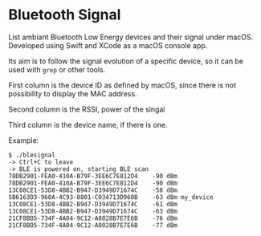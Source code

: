 # Bluetooth Signal

List ambiant Bluetooth Low Energy devices and their signal under macOS.
Developed using Swift and XCode as a macOS console app.

Its aim is to follow the signal evolution of a specific device, so it can be used with `grep` or other tools.

First column is the device ID as defined by macOS, since there is not possibility to display the MAC address.

Second column is the RSSI, power of the singal

Third column is the device name, if there is one.

Example:


    $ ./blesignal
    -> Ctrl+C to leave
    -> BLE is powered on, starting BLE scan
    78DB2901-FEA0-410A-B79F-3EE6C7E812D4	-90 dBm	
    78DB2901-FEA0-410A-B79F-3EE6C7E812D4	-90 dBm	
    13C08CE1-53D8-4BB2-B947-D3949D71674C	-58 dBm	
    5B6163D3-960A-4C93-8801-C034713D960B	-63 dBm	my_device
    13C08CE1-53D8-4BB2-B947-D3949D71674C	-61 dBm	
    13C08CE1-53D8-4BB2-B947-D3949D71674C	-63 dBm	
    21CF8BD5-734F-4A04-9C12-A8028B7E7E6B	-76 dBm	
    21CF8BD5-734F-4A04-9C12-A8028B7E7E6B	-77 dBm	